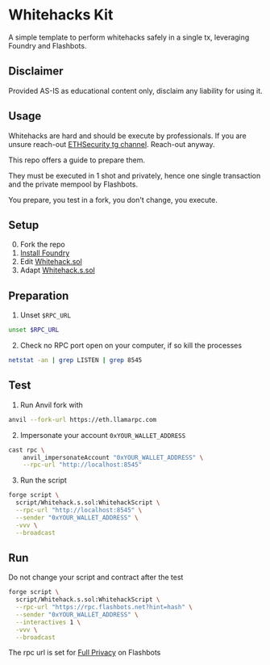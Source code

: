 # Whitehacks Kit

A simple template to perform whitehacks safely in a single tx, leveraging Foundry and Flashbots.

## Disclaimer

Provided AS-IS as educational content only, disclaim any liability for using it.

## Usage

Whitehacks are hard and should be execute by professionals. If you are unsure reach-out [ETHSecurity tg channel](https://t.me/ETHSecurity). Reach-out anyway.

This repo offers a guide to prepare them.

They must be executed in 1 shot and privately, hence one single transaction and the private mempool by Flashbots.

You prepare, you test in a fork, you don't change, you execute.

## Setup

0. Fork the repo
1. [Install Foundry](https://book.getfoundry.sh/getting-started/installation)
2. Edit [Whitehack.sol](./src/Whitehack.sol)
3. Adapt [Whitehack.s.sol](./script/Whitehack.s.sol) 

## Preparation

1. Unset `$RPC_URL`

```zsh
unset $RPC_URL
```

2. Check no RPC port open on your computer, if so kill the processes

```zsh
netstat -an | grep LISTEN | grep 8545
```

## Test

1. Run Anvil fork with 

```zsh
anvil --fork-url https://eth.llamarpc.com
```

2. Impersonate your account `0xYOUR_WALLET_ADDRESS` 

```zsh
cast rpc \
    anvil_impersonateAccount "0xYOUR_WALLET_ADDRESS" \
    --rpc-url "http://localhost:8545"
```

3. Run the script

```zsh
forge script \
  script/Whitehack.s.sol:WhitehackScript \
  --rpc-url "http://localhost:8545" \
  --sender "0xYOUR_WALLET_ADDRESS" \
  -vvv \
  --broadcast
```

## Run

Do not change your script and contract after the test

```zsh
forge script \
  script/Whitehack.s.sol:WhitehackScript \
  --rpc-url "https://rpc.flashbots.net?hint=hash" \
  --sender "0xYOUR_WALLET_ADDRESS" \
  --interactives 1 \
  -vvv \
  --broadcast
```

The rpc url is set for [Full Privacy](https://docs.flashbots.net/flashbots-protect/rpc/mev-share#full-privacy) on Flashbots